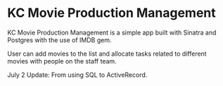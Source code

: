 KC Movie Production Management
=================

KC Movie Production Management is a simple app built with Sinatra and Postgres with the use of IMDB gem.

User can add movies to the list and allocate tasks related to different movies with people on the staff team.

July 2 Update: From using SQL to ActiveRecord.